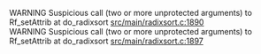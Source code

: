WARNING Suspicious call (two or more unprotected arguments) to Rf_setAttrib at do_radixsort [src/main/radixsort.c:1890](https://github.com/wch/r-source/blob/0126ddb183e62e10562e00cf286d6beb974fdcc3/src/main/radixsort.c/#L1890)  
WARNING Suspicious call (two or more unprotected arguments) to Rf_setAttrib at do_radixsort [src/main/radixsort.c:1897](https://github.com/wch/r-source/blob/0126ddb183e62e10562e00cf286d6beb974fdcc3/src/main/radixsort.c/#L1897)  
